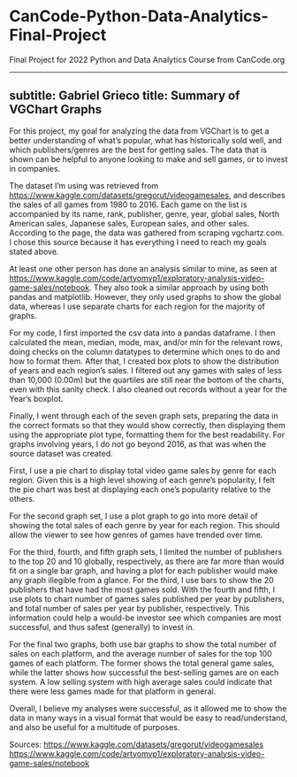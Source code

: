 # CanCode-Python-Data-Analytics-Final-Project
Final Project for 2022 Python and Data Analytics Course from CanCode.org

---
subtitle: Gabriel Grieco
title: Summary of VGChart Graphs
---

For this project, my goal for analyzing the data from VGChart is to get a better
understanding of what’s popular, what has historically sold well, and which
publishers/genres are the best for getting sales. The data that is shown can be
helpful to anyone looking to make and sell games, or to invest in companies.

The dataset I’m using was retrieved from
<https://www.kaggle.com/datasets/gregorut/videogamesales>, and describes the
sales of all games from 1980 to 2016. Each game on the list is accompanied by
its name, rank, publisher, genre, year, global sales, North American sales,
Japanese sales, European sales, and other sales. According to the page, the data
was gathered from scraping vgchartz.com. I chose this source because it has
everything I need to reach my goals stated above.

At least one other person has done an analysis similar to mine, as seen at
<https://www.kaggle.com/code/artyomvp1/exploratory-analysis-video-game-sales/notebook>.
They also took a similar approach by using both pandas and matplotlib. However,
they only used graphs to show the global data, whereas I use separate charts for
each region for the majority of graphs.

For my code, I first imported the csv data into a pandas dataframe. I then
calculated the mean, median, mode, max, and/or min for the relevant rows, doing
checks on the column datatypes to determine which ones to do and how to format
them. After that, I created box plots to show the distribution of years and each
region’s sales. I filtered out any games with sales of less than 10,000 (0.00m)
but the quartiles are still near the bottom of the charts, even with this sanity
check. I also cleaned out records without a year for the Year’s boxplot.

Finally, I went through each of the seven graph sets, preparing the data in the
correct formats so that they would show correctly, then displaying them using
the appropriate plot type, formatting them for the best readability. For graphs
involving years, I do not go beyond 2016, as that was when the source dataset
was created.

First, I use a pie chart to display total video game sales by genre for each
region. Given this is a high level showing of each genre’s popularity, I felt
the pie chart was best at displaying each one’s popularity relative to the
others.

For the second graph set, I use a plot graph to go into more detail of showing
the total sales of each genre by year for each region. This should allow the
viewer to see how genres of games have trended over time.

For the third, fourth, and fifth graph sets, I limited the number of publishers
to the top 20 and 10 globally, respectively, as there are far more than would
fit on a single bar graph, and having a plot for each publisher would make any
graph illegible from a glance. For the third, I use bars to show the 20
publishers that have had the most games sold. With the fourth and fifth, I use
plots to chart number of games sales published per year by publishers, and total
number of sales per year by publisher, respectively. This information could help
a would-be investor see which companies are most successful, and thus safest
(generally) to invest in.

For the final two graphs, both use bar graphs to show the total number of sales
on each platform, and the average number of sales for the top 100 games of each
platform. The former shows the total general game sales, while the latter shows
how successful the best-selling games are on each system. A low selling system
with high average sales could indicate that there were less games made for that
platform in general.

Overall, I believe my analyses were successful, as it allowed me to show the
data in many ways in a visual format that would be easy to read/understand, and
also be useful for a multitude of purposes.

Sources:
<https://www.kaggle.com/datasets/gregorut/videogamesales>
<https://www.kaggle.com/code/artyomvp1/exploratory-analysis-video-game-sales/notebook>

